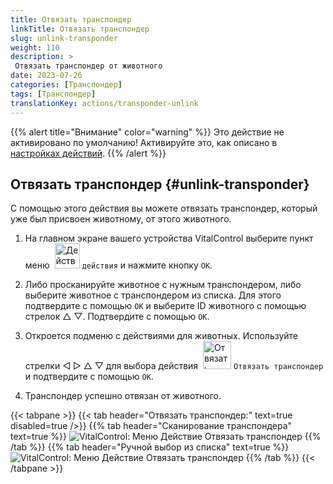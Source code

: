 ```yaml
---
title: Отвязать транспондер
linkTitle: Отвязать транспондер
slug: unlink-transponder
weight: 110
description: >
 Отвязать транспондер от животного
date: 2023-07-26
categories: [Транспондер]
tags: [Транспондер]
translationKey: actions/transponder-unlink
---
```

{{% alert title="Внимание" color="warning" %}}
Это действие не активировано по умолчанию! Активируйте это, как описано в [настройках действий](../setting/).
{{% /alert %}}

## Отвязать транспондер {#unlink-transponder}

С помощью этого действия вы можете отвязать транспондер, который уже был присвоен животному, от этого животного.

1. На главном экране вашего устройства VitalControl выберите пункт меню &nbsp;<img src="/icons/actions.svg" width="40" align="bottom" alt="Действия" /> `действия` и нажмите кнопку `OK`.

2. Либо просканируйте животное с нужным транспондером, либо выберите животное с транспондером из списка. Для этого подтвердите с помощью `OK` и выберите ID животного с помощью стрелок △ ▽. Подтвердите с помощью `OK`.

3. Откроется подменю с действиями для животных. Используйте стрелки ◁ ▷ △ ▽ для выбора действия &nbsp;<img src="/icons/actions/unlink-transponder.svg" width="45" align="bottom" alt="Отвязать транспондер" /> `Отвязать транспондер` и подтвердите с помощью `OK`.

4. Транспондер успешно отвязан от животного.

{{< tabpane >}}
{{< tab header="Отвязать транспондер:" text=true disabled=true />}}
{{% tab header="Сканирование транспондера" text=true %}}
![VitalControl: Меню Действие Отвязать транспондер](../images/unlinktransponder-scan.png "Отвязать транспондер")
{{% /tab %}}
{{% tab header="Ручной выбор из списка" text=true %}}
![VitalControl: Меню Действие Отвязать транспондер](../images/unlinktransponder.png "Отвязать транспондер")
{{% /tab %}}
{{< /tabpane >}}
